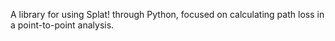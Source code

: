 A library for using Splat! through Python, focused on calculating path loss in a point-to-point
analysis.
